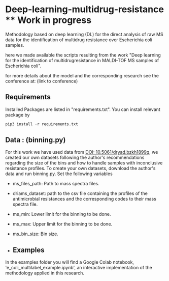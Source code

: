 # Deep-learning-multidrug-resistance ** Work in progress
Methodology based on deep learning (DL) for the direct analysis of raw
MS data for the identification of multidrug resistance over Escherichia coli samples.

here we made available the scripts resulting from the work "Deep learning for the identification of multidrugresistance in MALDI-TOF MS samples of Escherichia coli".

for more details about the model and the corresponding research see the conference at: (link to conference)
## Requirements
Installed Packages are listed in "requirements.txt". You can install relevant package by
```python
pip3 install -r requirements.txt
```
## Data : (binning.py)
For this work we have used data from <a href="https://doi.org/10.5061/dryad.bzkh1899q" rel="nofollow">DOI: 10.5061/dryad.bzkh1899q</a>, we created our own datasets following the author's recommendations regarding the size of the bins and how to handle samples with inconclusive resistance profiles. To create your own datasets, download the author's data and run binning.py. Set the following variables
- ms_files_path: Path to mass spectra files.
- driams_dataset: path to the csv file containing the profiles of the antimicrobial resistances and the corresponding codes to their mass spectra file.
- ms_min: Lower limit for the binning to be done.
- ms_max: Upper limit for the binning to be done.
- ms_bin_size: Bin size.

- ## Examples
In the examples folder you will find a Google Colab notebook, 'e_coli_multilabel_example.ipynb', an interactive implementation of the methodology applied in this research. 
